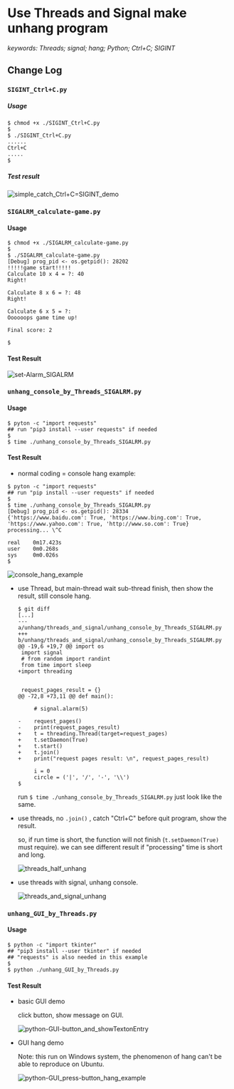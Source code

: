 # Use Threads and Signal make unhang program

*keywords: Threads; signal; hang; Python; Ctrl+C; SIGINT*



## Change Log

### `SIGINT_Ctrl+C.py`

##### Usage

```shell
$ chmod +x ./SIGINT_Ctrl+C.py
$ 
$ ./SIGINT_Ctrl+C.py
......
Ctrl+C
.....
$ 
```

##### Test result

![simple_catch_Ctrl+C=SIGINT_demo](res/simple_catch_Ctrl+C=SIGINT_demo.gif)



### `SIGALRM_calculate-game.py`

#### Usage

```shell
$ chmod +x ./SIGALRM_calculate-game.py
$ 
$ ./SIGALRM_calculate-game.py 
[Debug] prog_pid <- os.getpid(): 28202
!!!!!game start!!!!!
Calculate 10 x 4 = ?: 40
Right!

Calculate 8 x 6 = ?: 48
Right!

Calculate 6 x 5 = ?: 
Oooooops game time up!

Final score: 2

$ 
```

#### Test Result

![set-Alarm_SIGALRM](res/set-Alarm_SIGALRM.gif)



### `unhang_console_by_Threads_SIGALRM.py`

#### Usage

```shell
$ pyton -c "import requests"
## run "pip3 install --user requests" if needed
$ 
$ time ./unhang_console_by_Threads_SIGALRM.py 
```

#### Test Result

- normal coding = console hang example:

```shell
$ pyton -c "import requests"
## run "pip install --user requests" if needed
$ 
$ time ./unhang_console_by_Threads_SIGALRM.py 
[Debug] prog_pid <- os.getpid(): 28334
{'https://www.baidu.com': True, 'https://www.bing.com': True, 'https://www.yahoo.com': True, 'http://www.so.com': True}
processing... \^C

real    0m17.423s
user    0m0.268s
sys	    0m0.026s
$ 
```

![console_hang_example](res/console_hang_example.gif)

- use Thread, but main-thread wait sub-thread finish, then show the result, still console hang.

  ```shell
  $ git diff
  [...]
  --- a/unhang/threads_and_signal/unhang_console_by_Threads_SIGALRM.py
  +++ b/unhang/threads_and_signal/unhang_console_by_Threads_SIGALRM.py
  @@ -19,6 +19,7 @@ import os
   import signal
   # from random import randint
   from time import sleep
  +import threading
   
   
   request_pages_result = {}
  @@ -72,8 +73,11 @@ def main():
   
       # signal.alarm(5)
   
  -    request_pages()
  -    print(request_pages_result)
  +    t = threading.Thread(target=request_pages)
  +    t.setDaemon(True)
  +    t.start()
  +    t.join()
  +    print("request pages result: \n", request_pages_result)
   
       i = 0
       circle = ('|', '/', '-', '\\')
  $
  ```

  run `$ time ./unhang_console_by_Threads_SIGALRM.py` just look like the same.

- use threads, no `.join()` , catch "Ctrl+C" before quit program, show the result. 

  so, if run time is short, the function will not finish (`t.setDaemon(True)` must require). we can see different result if "processing" time is short and long.

  ![threads_half_unhang](res/threads_half_unhang.gif)

- use threads with signal, unhang console.

  ![threads_and_signal_unhang](res/threads_and_signal_unhang.gif)



### `unhang_GUI_by_Threads.py`

#### Usage

```shell
$ python -c "import tkinter"
## "pip3 install --user tkinter" if needed
## "requests" is also needed in this example
$ 
$ python ./unhang_GUI_by_Threads.py

```

#### Test Result

- basic GUI demo

  click button, show message on GUI.

  ![python-GUI-button_and_showTextonEntry](res/python-GUI-button_and_showTextonEntry_Screencast_2018-11-30_1414.gif)

- GUI hang demo

  Note: this run on Windows system, the phenomenon of hang can't be able to reproduce on Ubuntu.

  ![python-GUI_press-button_hang_example](res/python-GUI_press-button_hang_example.gif)






